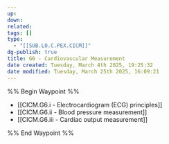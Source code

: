 ```yaml
---
up: 
down: 
related: 
tags: []
type:
  - "[[SUB.LO.C.PEX.CICM]]"
dg-publish: true
title: G6 - Cardiovascular Measurement
date created: Tuesday, March 4th 2025, 19:25:32
date modified: Tuesday, March 25th 2025, 16:09:21
---
```


%% Begin Waypoint %%

- [[CICM.G6.i - Electrocardiogram (ECG) principles]]
- [[CICM.G6.ii - Blood pressure measurement]]
- [[CICM.G6.iii - Cardiac output measurement]]

%% End Waypoint %%
